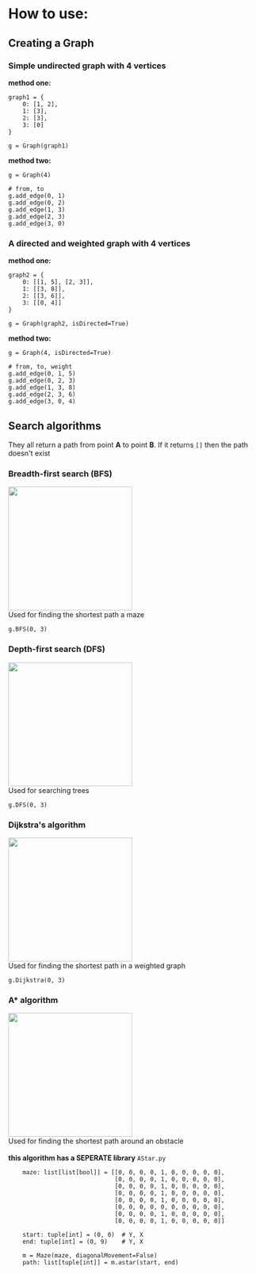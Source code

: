 # How to use:

## Creating a Graph

### Simple undirected graph with 4 vertices
**method one:**
```
graph1 = {
    0: [1, 2],
    1: [3],
    2: [3],
    3: [0]
}

g = Graph(graph1)
```
**method two:**
```
g = Graph(4)

# from, to
g.add_edge(0, 1)
g.add_edge(0, 2)
g.add_edge(1, 3)
g.add_edge(2, 3)
g.add_edge(3, 0)
```

### A directed and weighted graph with 4 vertices
**method one:**
```
graph2 = {
    0: [[1, 5], [2, 3]],
    1: [[3, 8]],
    2: [[3, 6]],
    3: [[0, 4]]
}

g = Graph(graph2, isDirected=True)
```
**method two:**
```
g = Graph(4, isDirected=True)

# from, to, weight
g.add_edge(0, 1, 5)
g.add_edge(0, 2, 3)
g.add_edge(1, 3, 8)
g.add_edge(2, 3, 6)
g.add_edge(3, 0, 4)
```


## Search algorithms
They all return a path from point **A** to point **B**.
If it returns `[]` then the path doesn't exist

### Breadth-first search (BFS)
<img src="https://upload.wikimedia.org/wikipedia/commons/f/f5/BFS-Algorithm_Search_Way.gif" width="250" height="250"><br>
Used for finding the shortest path a maze
```
g.BFS(0, 3)
```

### Depth-first search (DFS)
<img src="https://upload.wikimedia.org/wikipedia/commons/7/7f/Depth-First-Search.gif" width="250" height="250"><br>
Used for searching trees
```
g.DFS(0, 3)
```

### Dijkstra's algorithm
<img src="https://upload.wikimedia.org/wikipedia/commons/5/57/Dijkstra_Animation.gif" width="250" height="250"><br>
Used for finding the shortest path in a weighted graph
```
g.Dijkstra(0, 3)
```

### A* algorithm
<img src="https://upload.wikimedia.org/wikipedia/commons/5/5d/Astar_progress_animation.gif" width="250" height="250"><br>
Used for finding the shortest path around an obstacle<br><br>
**this algorithm has a SEPERATE library** `AStar.py`
```
    maze: list[list[bool]] = [[0, 0, 0, 0, 1, 0, 0, 0, 0, 0],
                              [0, 0, 0, 0, 1, 0, 0, 0, 0, 0],
                              [0, 0, 0, 0, 1, 0, 0, 0, 0, 0],
                              [0, 0, 0, 0, 1, 0, 0, 0, 0, 0],
                              [0, 0, 0, 0, 1, 0, 0, 0, 0, 0],
                              [0, 0, 0, 0, 0, 0, 0, 0, 0, 0],
                              [0, 0, 0, 0, 1, 0, 0, 0, 0, 0],
                              [0, 0, 0, 0, 1, 0, 0, 0, 0, 0]]
    
    start: tuple[int] = (0, 0)  # Y, X
    end: tuple[int] = (0, 9)    # Y, X

    m = Maze(maze, diagonalMovement=False)
    path: list[tuple[int]] = m.astar(start, end)
```